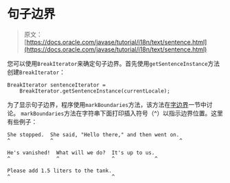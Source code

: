 # 句子边界

> 原文： [https://docs.oracle.com/javase/tutorial/i18n/text/sentence.html](https://docs.oracle.com/javase/tutorial/i18n/text/sentence.html)

您可以使用`BreakIterator`来确定句子边界。首先使用`getSentenceInstance`方法创建`BreakIterator`：

```
BreakIterator sentenceIterator =
    BreakIterator.getSentenceInstance(currentLocale);

```

为了显示句子边界，程序使用`markBoundaries`方法，该方法在[字边界](word.html)一节中讨论。 `markBoundaries`方法在字符串下面打印插入符号（^）以指示边界位置。这里有些例子：

```
She stopped.  She said, "Hello there," and then went on.
^             ^                                         ^

He's vanished!  What will we do?  It's up to us.
^               ^                 ^             ^

Please add 1.5 liters to the tank.
^                                 ^

```